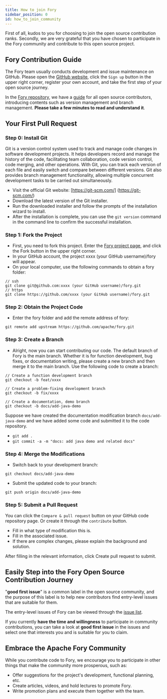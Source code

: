 ```yaml
---
title: How to join Fory
sidebar_position: 0
id: how_to_join_community
---
```


First of all, kudos to you for choosing to join the open source contribution ranks. Secondly, we are very grateful that you have chosen to participate in the Fory community and contribute to this open source project.

## Fory Contribution Guide

The Fory team usually conducts development and issue maintenance on GitHub. Please open the [GitHub website](https://github.com/), click the `Sign up` button in the upper right corner, register your own account, and take the first step of your open source journey.

In the [Fory repository](https://github.com/apache/fory), we have a [guide](https://fory.apache.org/zh-CN/docs/community/) for all open source contributors, introducing contents such as version management and branch management. **Please take a few minutes to read and understand it**.

## Your First Pull Request

### Step 0: Install Git

Git is a version control system used to track and manage code changes in software development projects. It helps developers record and manage the history of the code, facilitating team collaboration, code version control, code merging, and other operations. With Git, you can track each version of each file and easily switch and compare between different versions. Git also provides branch management functionality, allowing multiple concurrent development tasks to be carried out simultaneously.

- Visit the official Git website: [https://git-scm.com/] (https://git-scm.com/)
- Download the latest version of the Git installer.
- Run the downloaded installer and follow the prompts of the installation wizard to install.
- After the installation is complete, you can use the `git version` command in the command line to confirm the successful installation.

### Step 1: Fork the Project

- First, you need to fork this project. Enter the [Fory project page](https://github.com/apache/fory), and click the Fork button in the upper right corner.
- In your GitHub account, the project xxxx (your GitHub username)/fory will appear.
- On your local computer, use the following commands to obtain a fory folder:

```
// ssh
git clone git@github.com:xxxx (your GitHub username)/fory.git
// https
git clone https://github.com/xxxx (your GitHub username)/fory.git
```

### Step 2: Obtain the Project Code

- Enter the fory folder and add the remote address of fory:

```
git remote add upstream https://github.com/apache/fory.git
```

### Step 3: Create a Branch

- Alright, now you can start contributing our code. The default branch of Fory is the main branch. Whether it is for function development, bug fixes, or documentation writing, please create a new branch and then merge it to the main branch. Use the following code to create a branch:

```
// Create a function development branch
git checkout -b feat/xxxx

// Create a problem-fixing development branch
git checkout -b fix/xxxx

// Create a documentation, demo branch
git checkout -b docs/add-java-demo
```

Suppose we have created the documentation modification branch `docs/add-java-demo` and  we have added some code and submitted it to the code repository.

- `git add .`
- `git commit -a -m "docs: add java demo and related docs"`

### Step 4: Merge the Modifications

- Switch back to your development branch:

```
git checkout docs/add-java-demo
```

- Submit the updated code to your branch:

```
git push origin docs/add-java-demo
```

### Step 5: Submit a Pull Request

You can click the `Compare & pull request` button on your GitHub code repository page. Or create it through the `contribute` button.

- Fill in what type of modification this is.
- Fill in the associated issue.
- If there are complex changes, please explain the background and solution.

After filling in the relevant information, click Create pull request to submit.

## **Easily Step into the Fory Open Source Contribution Journey**

"**good first issue**" is a common label in the open source community, and the purpose of this label is to help new contributors find entry-level issues that are suitable for them.

The entry-level issues of Fory can be viewed through the [issue list](https://github.com/apache/fory/issues).

If you currently **have the time and willingness** to participate in community contributions, you can take a look at **good first issue** in the issues and select one that interests you and is suitable for you to claim.

## Embrace the Apache Fory Community

While you contribute code to Fory, we encourage you to participate in other things that make the community more prosperous, such as:

- Offer suggestions for the project's development, functional planning, etc.
- Create articles, videos, and hold lectures to promote Fory.
- Write promotion plans and execute them together with the team.
